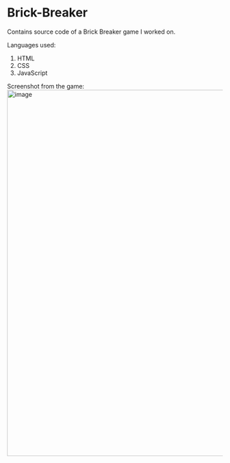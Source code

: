 # Brick-Breaker
Contains source code of a Brick Breaker game I worked on.

Languages used:
1. HTML
2. CSS
3. JavaScript

Screenshot from the game:
<img width="853" alt="image" src="https://user-images.githubusercontent.com/63613553/197006740-641a3db6-fb71-4a10-8aeb-3b9e5d3ce889.png">
